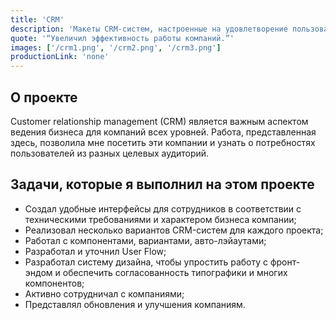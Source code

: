```yaml
---
title: 'CRM'
description: 'Макеты CRM-систем, настроенные на удовлетворение пользователей.'
quote: '“Увеличил эффективность работы компаний.”'
images: ['/crm1.png', '/crm2.png', '/crm3.png']
productionLink: 'none'
---
```


## О проекте

Customer relationship management (CRM) является важным аспектом ведения бизнеса для компаний всех уровней. Работа, представленная здесь, позволила мне посетить эти компании и узнать о потребностях пользователей из разных целевых аудиторий.

## Задачи, которые я выполнил на этом проекте

- Создал удобные интерфейсы для сотрудников в соответствии с техническими требованиями и характером бизнеса компании;
- Реализовал несколько вариантов CRM-систем для каждого проекта;
- Работал с компонентами, вариантами, авто-лэйаутами;
- Разработал и уточнил User Flow;
- Разработал систему дизайна, чтобы упростить работу с фронт-эндом и обеспечить согласованность типографики и многих компонентов;
- Активно сотрудничал с компаниями;
- Представлял обновления и улучшения компаниям.
